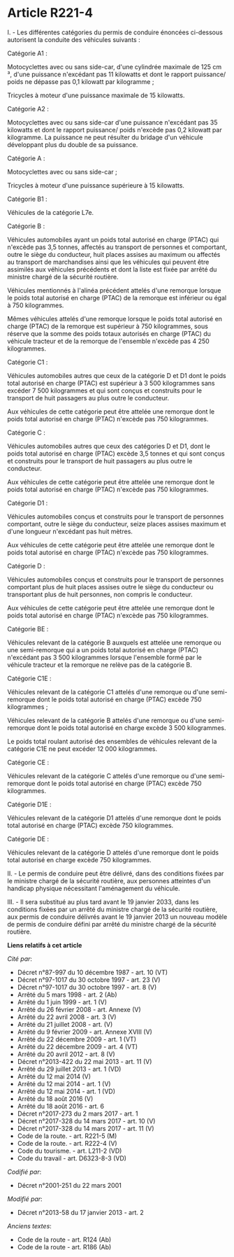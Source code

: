 # Article R221-4

I. - Les différentes catégories du permis de conduire énoncées ci-dessous autorisent la conduite des véhicules suivants : 

Catégorie A1 : 

Motocyclettes avec ou sans side-car, d'une cylindrée maximale de 125 cm ³, d'une puissance n'excédant pas 11 kilowatts et
dont le rapport puissance/ poids ne dépasse pas 0,1 kilowatt par kilogramme ; 

Tricycles à moteur d'une puissance maximale de 15 kilowatts. 

Catégorie A2 : 

Motocyclettes avec ou sans side-car d'une puissance n'excédant pas 35 kilowatts et dont le rapport puissance/ poids n'excède
pas 0,2 kilowatt par kilogramme. La puissance ne peut résulter du bridage d'un véhicule développant plus du double de sa
puissance. 

Catégorie A : 

Motocyclettes avec ou sans side-car ; 

Tricycles à moteur d'une puissance supérieure à 15 kilowatts. 

Catégorie B1 : 

Véhicules de la catégorie L7e. 

Catégorie B : 

Véhicules automobiles ayant un poids total autorisé en charge (PTAC) qui n'excède pas 3,5 tonnes, affectés au transport de
personnes et comportant, outre le siège du conducteur, huit places assises au maximum ou affectés au transport de
marchandises ainsi que les véhicules qui peuvent être assimilés aux véhicules précédents et dont la liste est fixée par
arrêté du ministre chargé de la sécurité routière. 

Véhicules mentionnés à l'alinéa précédent attelés d'une remorque lorsque le poids total autorisé en charge (PTAC) de la
remorque est inférieur ou égal à 750 kilogrammes. 

Mêmes véhicules attelés d'une remorque lorsque le poids total autorisé en charge (PTAC) de la remorque est supérieur à 750
kilogrammes, sous réserve que la somme des poids totaux autorisés en charge (PTAC) du véhicule tracteur et de la remorque de
l'ensemble n'excède pas 4 250 kilogrammes. 

Catégorie C1 : 

Véhicules automobiles autres que ceux de la catégorie D et D1 dont le poids total autorisé en charge (PTAC) est supérieur à 3
500 kilogrammes sans excéder 7 500 kilogrammes et qui sont conçus et construits pour le transport de huit passagers au plus
outre le conducteur. 

Aux véhicules de cette catégorie peut être attelée une remorque dont le poids total autorisé en charge (PTAC) n'excède pas
750 kilogrammes. 

Catégorie C : 

Véhicules automobiles autres que ceux des catégories D et D1, dont le poids total autorisé en charge (PTAC) excède 3,5 tonnes
et qui sont conçus et construits pour le transport de huit passagers au plus outre le conducteur. 

Aux véhicules de cette catégorie peut être attelée une remorque dont le poids total autorisé en charge (PTAC) n'excède pas
750 kilogrammes. 

Catégorie D1 : 

Véhicules automobiles conçus et construits pour le transport de personnes comportant, outre le siège du conducteur, seize
places assises maximum et d'une longueur n'excédant pas huit mètres. 

Aux véhicules de cette catégorie peut être attelée une remorque dont le poids total autorisé en charge (PTAC) n'excède pas
750 kilogrammes. 

Catégorie D : 

Véhicules automobiles conçus et construits pour le transport de personnes comportant plus de huit places assises outre le
siège du conducteur ou transportant plus de huit personnes, non compris le conducteur. 

Aux véhicules de cette catégorie peut être attelée une remorque dont le poids total autorisé en charge (PTAC) n'excède pas
750 kilogrammes. 

Catégorie BE : 

Véhicules relevant de la catégorie B auxquels est attelée une remorque ou une semi-remorque qui a un poids total autorisé en
charge (PTAC) n'excédant pas 3 500 kilogrammes lorsque l'ensemble formé par le véhicule tracteur et la remorque ne relève pas
de la catégorie B. 

Catégorie C1E : 

Véhicules relevant de la catégorie C1 attelés d'une remorque ou d'une semi-remorque dont le poids total autorisé en charge
(PTAC) excède 750 kilogrammes ; 

Véhicules relevant de la catégorie B attelés d'une remorque ou d'une semi-remorque dont le poids total autorisé en charge
excède 3 500 kilogrammes. 

Le poids total roulant autorisé des ensembles de véhicules relevant de la catégorie C1E ne peut excéder 12 000 kilogrammes. 

Catégorie CE : 

Véhicules relevant de la catégorie C attelés d'une remorque ou d'une semi-remorque dont le poids total autorisé en charge
(PTAC) excède 750 kilogrammes. 

Catégorie D1E : 

Véhicules relevant de la catégorie D1 attelés d'une remorque dont le poids total autorisé en charge (PTAC) excède 750
kilogrammes. 

Catégorie DE : 

Véhicules relevant de la catégorie D attelés d'une remorque dont le poids total autorisé en charge excède 750 kilogrammes. 

II. - Le permis de conduire peut être délivré, dans des conditions fixées par le ministre chargé de la sécurité routière, aux
personnes atteintes d'un handicap physique nécessitant l'aménagement du véhicule. 

III. - Il sera substitué au plus tard avant le 19 janvier 2033, dans les conditions fixées par un arrêté du ministre chargé
de la sécurité routière, aux permis de conduire délivrés avant le 19 janvier 2013 un nouveau modèle de permis de conduire
défini par arrêté du ministre chargé de la sécurité routière.

**Liens relatifs à cet article**

_Cité par_:

  - Décret n°87-997 du 10 décembre 1987 - art. 10 (VT)
  - Décret n°97-1017 du 30 octobre 1997 - art. 23 (V)
  - Décret n°97-1017 du 30 octobre 1997 - art. 8 (V)
  - Arrêté du 5 mars 1998 - art. 2 (Ab)
  - Arrêté du 1 juin 1999 - art. 1 (V)
  - Arrêté du 26 février 2008 - art. Annexe (V)
  - Arrêté du 22 avril 2008 - art. 3 (V)
  - Arrêté du 21 juillet 2008 - art. (V)
  - Arrêté du 9 février 2009 - art. Annexe XVIII (V)
  - Arrêté du 22 décembre 2009 - art. 1 (VT)
  - Arrêté du 22 décembre 2009 - art. 4 (VT)
  - Arrêté du 20 avril 2012 - art. 8 (V)
  - Décret n°2013-422 du 22 mai 2013 - art. 11 (V)
  - Arrêté du 29 juillet 2013 - art. 1 (VD)
  - Arrêté du 12 mai 2014 (V)
  - Arrêté du 12 mai 2014 - art. 1 (V)
  - Arrêté du 12 mai 2014 - art. 1 (VD)
  - Arrêté du 18 août 2016 (V)
  - Arrêté du 18 août 2016 - art. 6
  - Décret n°2017-273 du 2 mars 2017 - art. 1
  - Décret n°2017-328 du 14 mars 2017 - art. 10 (V)
  - Décret n°2017-328 du 14 mars 2017 - art. 11 (V)
  - Code de la route. - art. R221-5 (M)
  - Code de la route. - art. R222-4 (V)
  - Code du tourisme. - art. L211-2 (VD)
  - Code du travail - art. D6323-8-3 (VD)

_Codifié par_:

  - Décret n°2001-251 du 22 mars 2001

_Modifié par_:

  - Décret n°2013-58 du 17 janvier 2013 - art. 2

_Anciens textes_:

  - Code de la route - art. R124 (Ab)
  - Code de la route - art. R186 (Ab)
